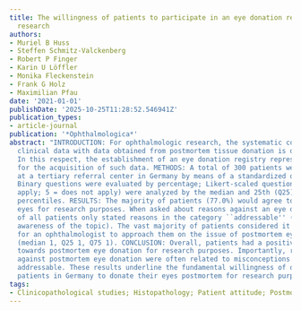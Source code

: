 ```yaml
---
title: The willingness of patients to participate in an eye donation registry for
  research
authors:
- Muriel B Huss
- Steffen Schmitz-Valckenberg
- Robert P Finger
- Karin U Löffler
- Monika Fleckenstein
- Frank G Holz
- Maximilian Pfau
date: '2021-01-01'
publishDate: '2025-10-25T11:28:52.546941Z'
publication_types:
- article-journal
publication: '*Ophthalmologica*'
abstract: "INTRODUCTION: For ophthalmologic research, the systematic correlation of
  clinical data with data obtained from postmortem tissue donation is of great benefit.
  In this respect, the establishment of an eye donation registry represents a prerequisite
  for the acquisition of such data. METHODS: A total of 300 patients were interviewed
  at a tertiary referral center in Germany by means of a standardized questionnaire.
  Binary questions were evaluated by percentage; Likert-scaled questions (1 = does
  apply; 5 = does not apply) were analyzed by the median and 25th (Q25) and 75th (Q75)
  percentiles. RESULTS: The majority of patients (77.0%) would agree to donate their
  eyes for research purposes. When asked about reasons against an eye donation, 60.9%
  of all patients only stated reasons in the category ``addressable'' (e.g., not enough
  awareness of the topic). The vast majority of patients considered it appropriate
  for an ophthalmologist to approach them on the issue of postmortem eye donation
  (median 1, Q25 1, Q75 1). CONCLUSION: Overall, patients had a positive attitude
  towards postmortem eye donation for research purposes. Importantly, reasons given
  against postmortem eye donation were often related to misconceptions and were potentially
  addressable. These results underline the fundamental willingness of ophthalmological
  patients in Germany to donate their eyes postmortem for research purposes."
tags:
- Clinicopathological studies; Histopathology; Patient attitude; Postmortem analysis
---
```

